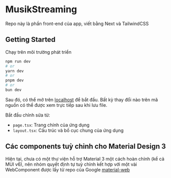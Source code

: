 # MusikStreaming

Repo này là phần front-end của app, viết bằng Next và TailwindCSS

## Getting Started

Chạy trên môi trường phát triển

```bash
npm run dev
# or
yarn dev
# or
pnpm dev
# or
bun dev
```

Sau đó, có thể mở trên [localhost](http://localhost:3000) để bắt đầu. Bất kỳ thay đổi nào trên mã nguồn có thể được xem trực tiếp sau khi lưu file.

Bắt đầu chỉnh sửa từ:

- `page.tsx`: Trang chính của ứng dụng
- `layout.tsx`: Cấu trúc và bố cục chung của ứng dụng


## Các components tuỳ chỉnh cho Material Design 3

Hiện tại, chưa có một thư viện hỗ trợ Material 3 một cách hoàn chỉnh (kể cả MUI v6), nên nhóm quyết định tự tuỳ chỉnh kết hợp với một vài WebComponent được lấy từ repo của Google [material-web](https://github.com/material-components/material-web) 
